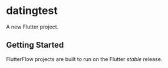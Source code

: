 # datingtest

A new Flutter project.

## Getting Started

FlutterFlow projects are built to run on the Flutter _stable_ release.
